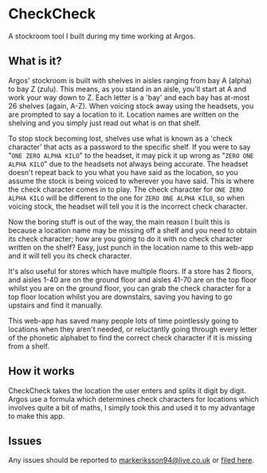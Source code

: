 # CheckCheck

A stockroom tool I built during my time working at Argos.

## What is it?
Argos' stockroom is built with shelves in aisles ranging from bay A (alpha) to bay Z (zulu).  This means, as you stand in an aisle, you'll start at A and work your way down to Z. Each letter is a 'bay' and each bay has at-most 26 shelves (again, A-Z).  When voicing stock away using the headsets, you are prompted to say a location to it. Location names are written on the shelving and you simply just read out what is on that shelf.

To stop stock becoming lost, shelves use what is known as a 'check character' that acts as a password to the specific shelf. If you were to say "`ONE ZERO ALPHA KILO`" to the headset, it may pick it up wrong as "`ZERO ONE ALPHA KILO`" due to the headsets not always being accurate. The headset doesn't repeat back to you what you have said as the location, so you assume the stock is being voiced to wherever you have said. This is where the check character comes in to play. The check character for `ONE ZERO ALPHA KILO` will be different to the one for `ZERO ONE ALPHA KILO`, so when voicing stock, the headset will tell you it is the incorrect check character.

Now the boring stuff is out of the way, the main reason I built this is because a location name may be missing off a shelf and you need to obtain its check character; how are you going to do it with no check character written on the shelf? Easy, just punch in the location name to this web-app and it will tell you its check character.

It's also useful for stores which have multiple floors.  If a store has 2 floors, and aisles 1-40 are on the ground floor and aisles 41-70 are on the top floor whilst you are on the ground floor, you can grab the check character for a top floor location whilst you are downstairs, saving you having to go upstairs and find it manually.

This web-app has saved many people lots of time pointlessly going to locations when they aren't needed, or reluctantly going through every letter of the phonetic alphabet to find the correct check character if it is missing from a shelf.

## How it works
CheckCheck takes the location the user enters and splits it digit by digit.  Argos use a formula which determines check characters for locations which involves quite a bit of maths, I simply took this and used it to my advantage to make this app.

## Issues
Any issues should be reported to markeriksson94@live.co.uk or [filed here](https://github.com/Markshall/CheckCheck/issues).
